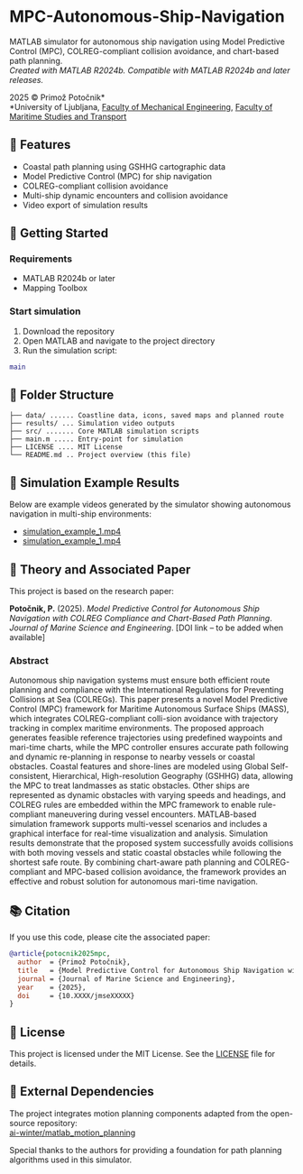 # MPC-Autonomous-Ship-Navigation

MATLAB simulator for autonomous ship navigation using Model Predictive Control (MPC), COLREG-compliant collision avoidance, and chart-based path planning.<br>
_Created with MATLAB R2024b. Compatible with MATLAB R2024b and later releases._

2025 © Primož Potočnik*<br>
*University of Ljubljana, [Faculty of Mechanical Engineering](https://www.fs.uni-lj.si/en), [Faculty of Maritime Studies and Transport](https://www.fpp.uni-lj.si/en)


## 🚢 Features

- Coastal path planning using GSHHG cartographic data
- Model Predictive Control (MPC) for ship navigation
- COLREG-compliant collision avoidance
- Multi-ship dynamic encounters and collision avoidance
- Video export of simulation results


## 🚀 Getting Started

### Requirements
- MATLAB R2024b or later
- Mapping Toolbox

### Start simulation
1. Download the repository
2. Open MATLAB and navigate to the project directory
3. Run the simulation script:
```matlab
main
```


## 📁 Folder Structure

```
├── data/ ...... Coastline data, icons, saved maps and planned route
├── results/ ... Simulation video outputs
├── src/ ....... Core MATLAB simulation scripts
├── main.m ..... Entry-point for simulation
├── LICENSE .... MIT License
└── README.md .. Project overview (this file)
```


## 🎥 Simulation Example Results

Below are example videos generated by the simulator showing autonomous navigation in multi-ship environments:

- [simulation_example_1.mp4](results/simulation_example_1.mp4)
- [simulation_example_1.mp4](results/simulation_example_2.mp4)


## 🧠 Theory and Associated Paper

This project is based on the research paper:

**Potočnik, P.** (2025). *Model Predictive Control for Autonomous Ship Navigation with COLREG Compliance and Chart-Based Path Planning*.  
_Journal of Marine Science and Engineering_. [DOI link – to be added when available]

### Abstract

Autonomous ship navigation systems must ensure both efficient route planning and compliance with the International Regulations for Preventing Collisions at Sea (COLREGs). This paper presents a novel Model Predictive Control (MPC) framework for Maritime Autonomous Surface Ships (MASS), which integrates COLREG-compliant colli-sion avoidance with trajectory tracking in complex maritime environments. The proposed approach generates feasible reference trajectories using predefined waypoints and mari-time charts, while the MPC controller ensures accurate path following and dynamic re-planning in response to nearby vessels or coastal obstacles. Coastal features and shore-lines are modeled using Global Self-consistent, Hierarchical, High-resolution Geography (GSHHG) data, allowing the MPC to treat landmasses as static obstacles. Other ships are represented as dynamic obstacles with varying speeds and headings, and COLREG rules are embedded within the MPC framework to enable rule-compliant maneuvering during vessel encounters. MATLAB-based simulation framework supports multi-vessel scenarios and includes a graphical interface for real-time visualization and analysis. Simulation results demonstrate that the proposed system successfully avoids collisions with both moving vessels and static coastal obstacles while following the shortest safe route. By combining chart-aware path planning and COLREG-compliant and MPC-based collision avoidance, the framework provides an effective and robust solution for autonomous mari-time navigation.


## 📚 Citation

If you use this code, please cite the associated paper:

```bibtex
@article{potocnik2025mpc,
  author  = {Primož Potočnik},
  title   = {Model Predictive Control for Autonomous Ship Navigation with COLREG Compliance and Chart-Based Path Planning},
  journal = {Journal of Marine Science and Engineering},
  year    = {2025},
  doi     = {10.XXXX/jmseXXXXX}
}
```

## 📜  License

This project is licensed under the MIT License. See the [LICENSE](LICENSE) file for details.


## 🔗 External Dependencies

The project integrates motion planning components adapted from the open-source repository:  
[ai-winter/matlab_motion_planning](https://github.com/ai-winter/matlab_motion_planning)

Special thanks to the authors for providing a foundation for path planning algorithms used in this simulator.
